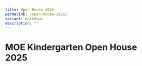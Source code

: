 ```yaml
---
title: Open House 2025
permalink: /open-house-2025/
variant: markdown
description: ""
---
```

# **MOE Kindergarten Open House 2025**


